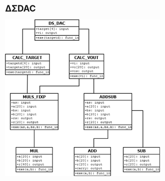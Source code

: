 # ΔΣDAC

![dsdac](https://github.com/Maro1306/ds_dac/blob/master/%CE%94%CE%A3DAC%E6%A7%8B%E6%88%90%E5%9B%B3.png?raw=true)
